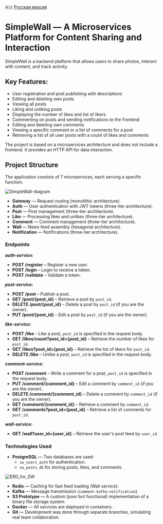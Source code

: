 🇷🇺 [Русская версия](https://github.com/talgatbaytleu/SimpleWall/blob/docs/rus/README_RUS.md)
# SimpleWall — A Microservices Platform for Content Sharing and Interaction


SimpleWall is a backend platform that allows users to share photos, interact with content, and track activity.

## Key Features:
- User registration and post publishing with descriptions
- Editing and deleting own posts
- Viewing all posts
- Liking and unliking posts
- Displaying the number of likes and list of likers
- Commenting on posts and sending notifications to the frontend
- Editing and deleting own comments
- Viewing a specific comment or a list of comments for a post
- Retrieving a list of all user posts with a count of likes and comments

The project is based on a microservices architecture and does not include a frontend. It provides an HTTP API for data interaction.

## Project Structure
The application consists of 7 microservices, each serving a specific function:

![SimpleWall-diagram](https://github.com/user-attachments/assets/6d823b5a-e715-4c29-8136-3ff4d1c79368)

- **Gateway** — Request routing (monolithic architecture).
- **Auth** — User authentication with JWT tokens (three-tier architecture).
- **Post** — Post management (three-tier architecture).
- **Like** — Processing likes and unlikes (three-tier architecture).
- **Comment** — Comment management (three-tier architecture).
- **Wall** — News feed assembly (hexagonal architecture).
- **Notification** — Notifications (three-tier architecture).

### Endpoints

***auth-service:***
- **POST /register** – Register a new user.
- **POST /login** – Login to receive a token.
- **POST /validate** – Validate a token.

***post-service:***
- **POST /post** – Publish a post.
- **GET /post/{post_id}** – Retrieve a post by `post_id`.
- **DELETE /post/{post_id}** – Delete a post by `post_id` (if you are the owner).
- **PUT /post/{post_id}** – Edit a post by `post_id` (if you are the owner).

***like-service:***
- **POST /like** – Like a post, `post_id` is specified in the request body.
- **GET /likes/count?post_id={post_id}** – Retrieve the number of likes for `post_id`.
- **GET /likes?post_id={post_id}** – Retrieve the list of likers for `post_id`.
- **DELETE /like** – Unlike a post, `post_id` is specified in the request body.

***comment-service:***
- **POST /comment** – Write a comment for a post, `post_id` is specified in the request body.
- **PUT /comment/{comment_id}** – Edit a comment by `comment_id` (if you are the owner).
- **DELETE /comment/{comment_id}** – Delete a comment by `comment_id` (if you are the owner).
- **GET /comment/{comment_id}** – Retrieve a comment by `comment_id`.
- **GET /comments?post_id={post_id}** – Retrieve a list of comments for `post_id`.

***wall-service:***
- **GET /wall?user_id={user_id}** – Retrieve the user's post feed by `user_id`.

### Technologies Used
- **PostgreSQL** — Two databases are used:
  - `sw_users_auth` for authentication.
  - `sw_posts_db` for storing posts, likes, and comments.

![ERD_for_SW](https://github.com/user-attachments/assets/1a3a3ade-e438-482f-9f0b-aa546c6fcf43)

- **Redis** — Caching for fast feed loading (Wall service).
- **Kafka** — Message transmission (`comment-kafka-notification`).
- **S3 Prototype** — A custom (poor but functional) implementation of a binary file storage system.
- **Docker** — All services are deployed in containers.
- **Git** — Development was done through separate branches, simulating real team collaboration.
